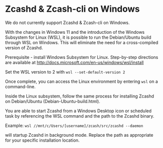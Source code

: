 # Zcashd & Zcash-cli on Windows

We do not currently support Zcashd & Zcash-cli on Windows.

With the changes in Windows 11 and the introduction of the Windows Subsystem for Linux (WSL), it is possible to run the Debian/Ubuntu build through WSL on Windows. This will eliminate the need for a cross-compiled version of Zcashd.

Prerequisite - install Windows Subsystem for Linux. Step-by-step directions are available at http://docs.microsoft.com/en-us/windows/wsl/install

Set the WSL version to 2 with ```wsl --set-default-version 2```

Once complete, you can access the Linux environment by entering  ```wsl``` on a command-line.

Inside the Linux subsystem, follow the same process for installing Zcashd on Debian/Ubuntu (Debian-Ubuntu-build.html).

You are able to start Zcashd from a Windows Desktop icon or scheduled task by referencing the WSL command and the path to the Zcashd binary.

Example:
```wsl //mnt/c/Users/[username]/zcash/src/zcashd --daemon```

will startup Zcashd in background mode. Replace the path as appropriate for your specific installation location.
